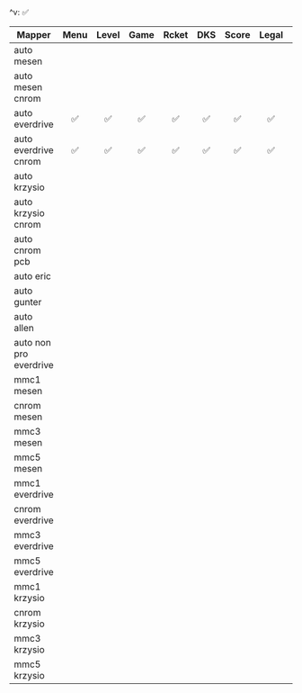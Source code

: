 ^v: ✅

| Mapper                 |Menu |Level|Game |Rcket| DKS |Score|Legal|Reset|TpRll|Save |
|------------------------|:---:|:---:|:---:|:---:|:---:|:---:|:---:|:---:|:---:|:---:|
| auto mesen             |     |     |     |     |     |     |     |     |     |     |
| auto mesen cnrom       |     |     |     |     |     |     |     |     |     |     |
| auto everdrive         | ✅  | ✅  | ✅  |  ✅ | ✅  | ✅  | ✅  | ✅  | ✅  | ✅ |
| auto everdrive cnrom   | ✅  | ✅  |  ✅ | ✅  | ✅  | ✅  | ✅  | ✅  | ✅  | ✅ |
| auto krzysio           |     |     |     |     |     |     |     |     |     |     |
| auto krzysio cnrom     |     |     |     |     |     |     |     |     |     |     |
| auto cnrom pcb         |     |     |     |     |     |     |     |     |     | N/A |
| auto eric              |     |     |     |     |     |     |     |     |     |     |
| auto gunter            |     |     |     |     |     |     |     |     |     |     |
| auto allen             |     |     |     |     |     |     |     |     |     |     |
| auto non pro everdrive |     |     |     |     |     |     |     |     |     |     |
| mmc1 mesen             |     |     |     |     |     |     |     |     |     |     |
| cnrom mesen            |     |     |     |     |     |     |     |     |     |     |
| mmc3 mesen             |     |     |     |     |     |     |     |     |     |     |
| mmc5 mesen             |     |     |     |     |     |     |     |     |     |     |
| mmc1 everdrive         |     |     |     |     |     |     |     |     |     |     |
| cnrom everdrive        |     |     |     |     |     |     |     |     |     |     |
| mmc3 everdrive         |     |     |     |     |     |     |     |     |     |     |
| mmc5 everdrive         |     |     |     |     |     |     |     |     |     |     |
| mmc1 krzysio           |     |     |     |     |     |     |     |     |     |     |
| cnrom krzysio          |     |     |     |     |     |     |     |     |     |     |
| mmc3 krzysio           |     |     |     |     |     |     |     |     |     |     |
| mmc5 krzysio           |     |     |     |     |     |     |     |     |     |     |

